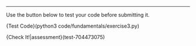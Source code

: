 ----------

Use the button below to test your code before submitting it.

{Test Code}(python3 code/fundamentals/exercise3.py)

{Check It!|assessment}(test-704473075)
